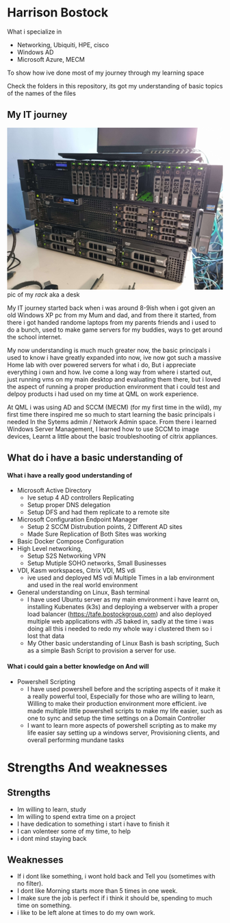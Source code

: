 # Harrison Bostock

What i specialize in

- Networking, Ubiquiti, HPE, cisco
- Windows AD
- Microsoft Azure, MECM

To show how ive done most of my journey through my learning space

Check the folders in this repository, its got my understanding of basic topics of the names of the files


## My IT journey
![](./images/20221022_135443.jpg)
pic of my *rack* aka a desk

My IT journey started back when i was around 8-9ish when i got given an old Windows XP pc from my Mum and dad, and from there it started, from there i got handed randome laptops from my parents friends and i used to do a bunch, used to make game servers for my buddies, ways to get around the school internet.

My now understanding is much much greater now, the basic principals i used to know i have greatly expanded into now, ive now got such a massive Home lab with over powered servers for what i do, But i appreciate everything i own and how. Ive come a long way from where i started out, just running vms on my main desktop and evaluating them there, but i loved the aspect of running a proper production environment that i could test and delpoy products i had used on my time at QML on work experience.

At QML i was using AD and SCCM (MECM) (for my first time in the wild), my first time there inspired me so much to start learning the basic principals i needed In the Sytems admin / Network Admin space. From there i learned Windows Server Management, I learned how to use SCCM to image devices, Learnt a little about the basic troubleshooting of citrix appliances.



## What do i have a basic understanding of

#### What i have a really good understanding of

- Microsoft Active Directory
    - Ive setup 4 AD controllers Replicating
    - Setup proper DNS delegation
    - Setup DFS and had them replicate to a remote site
- Microsoft Configuration Endpoint Manager
    - Setup 2 SCCM Distrubution points, 2 Different AD sites
    - Made Sure Replication of Both Sites was working
- Basic Docker Compose Configuration
- High Level networking, 
    - Setup S2S Networking VPN
    - Setup Mutiple SOHO networks, Small Businesses
- VDI, Kasm workspaces, Citrix VDI, MS vdi
    - ive used and deployed MS vdi Multiple Times in a lab environment and used in the real world environment
- General understanding on Linux, Bash terminal
    - I have used Ubuntu server as my main environment i have learnt on, installing Kubenates (k3s) and deploying a webserver with a proper load balancer (https://tafe.bostockgroup.com) and also deployed multiple web applications with JS baked in, sadly at the time i was doing all this i needed to redo my whole way i clustered them so i lost that data
    - My Other basic understanding of Linux Bash is bash scripting, Such as a simple Bash Script to provision a server for use.

#### What i could gain a better knowledge on And will

- Powershell Scripting
    - I have used powershell before and the scripting aspects of it make it a really powerful tool, Especially for those who are willing to learn, Willing to make their production environment more efficient. ive made multiple little powershell scripts to make my life easier, such as one to sync and setup the time settings on a Domain Controller
    - I want to learn more aspects of powershell scripting as to make my life easier say setting up a windows server, Provisioning clients, and overall performing mundane tasks

# Strengths And weaknesses

## Strengths

- Im willing to learn, study
- Im willing to spend extra time on a project
- I have dedication to something i start i have to finish it
- I can volenteer some of my time, to help
- i dont mind staying back 

## Weaknesses

- If i dont like something, i wont hold back and Tell you (sometimes with no filter).
- I dont like Morning starts more than 5 times in one week.
- I make sure the job is perfect if i think it should be, spending to much time on something.
- i like to be left alone at times to do my own work.
